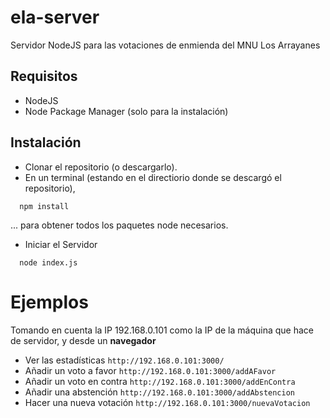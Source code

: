 # ela-server
Servidor NodeJS para las votaciones de enmienda del MNU Los Arrayanes

## Requisitos
* NodeJS
* Node Package Manager (solo para la instalación)

## Instalación
* Clonar el repositorio (o descargarlo).
* En un terminal (estando en el directiorio donde se descargó el repositorio),
```
  npm install
```
... para obtener todos los paquetes node necesarios.
* Iniciar el Servidor
```
  node index.js
```

# Ejemplos
Tomando en cuenta la IP 192.168.0.101 como la IP de la máquina que hace de servidor, y desde un __navegador__
* Ver las estadísticas
    `http://192.168.0.101:3000/`
* Añadir un voto a favor
    `http://192.168.0.101:3000/addAFavor`
* Añadir un voto en contra
    `http://192.168.0.101:3000/addEnContra`
* Añadir una abstención
    `http://192.168.0.101:3000/addAbstencion`
* Hacer una nueva votación
    `http://192.168.0.101:3000/nuevaVotacion`
